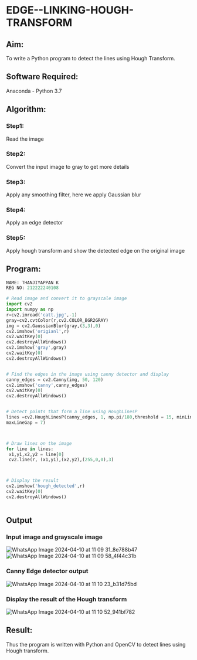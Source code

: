 # EDGE--LINKING-HOUGH-TRANSFORM
## Aim:
To write a Python program to detect the lines using Hough Transform.

## Software Required:
Anaconda - Python 3.7

## Algorithm:
### Step1:
Read the image

### Step2:
Convert the input image to gray to get more details

### Step3:
Apply any smoothing filter, here we apply Gaussian blur

### Step4:
Apply an edge detector

### Step5:
Apply hough transform and show the detected edge on the original image


## Program:
```Python
NAME: THANJIYAPPAN K
REG NO: 212222240108

# Read image and convert it to grayscale image
import cv2
import numpy as np
r=cv2.imread('catt.jpg',-1)
gray=cv2.cvtColor(r,cv2.COLOR_BGR2GRAY)
img = cv2.GaussianBlur(gray,(3,3),0)
cv2.imshow('origianl',r)
cv2.waitKey(0)
cv2.destroyAllWindows()
cv2.imshow('gray',gray)
cv2.waitKey(0)
cv2.destroyAllWindows()


# Find the edges in the image using canny detector and display
canny_edges = cv2.Canny(img, 50, 120)
cv2.imshow('canny',canny_edges)
cv2.waitKey(0)
cv2.destroyAllWindows()


# Detect points that form a line using HoughLinesP
lines =cv2.HoughLinesP(canny_edges, 1, np.pi/180,threshold = 15, minLineLength =5 ,
maxLineGap = 7)



# Draw lines on the image
for line in lines:
 x1,y1,x2,y2 = line[0]
 cv2.line(r, (x1,y1),(x2,y2),(255,0,0),3)



# Display the result
cv2.imshow('hough_detected',r)
cv2.waitKey(0)
cv2.destroyAllWindows()



```
## Output

### Input image and grayscale image
![WhatsApp Image 2024-04-10 at 11 09 31_8e788b47](https://github.com/Ragu-123/Edge-Linking-using-Hough-Transformm/assets/113915622/32386311-5adf-4c16-914d-c233b2e33777)
![WhatsApp Image 2024-04-10 at 11 09 58_4f44c31b](https://github.com/Ragu-123/Edge-Linking-using-Hough-Transformm/assets/113915622/f7d7fd9d-66a9-49b1-86c2-cba7c02f2e5c)


### Canny Edge detector output
![WhatsApp Image 2024-04-10 at 11 10 23_b31d75bd](https://github.com/Ragu-123/Edge-Linking-using-Hough-Transformm/assets/113915622/67580a82-e08a-4186-9e7f-f1aac20d2717)



### Display the result of the Hough transform
![WhatsApp Image 2024-04-10 at 11 10 52_941bf782](https://github.com/Ragu-123/Edge-Linking-using-Hough-Transformm/assets/113915622/5a5b96d4-3a64-452b-8e21-f7975d416303)




## Result:
Thus the program is written with Python and OpenCV to detect lines using Hough transform. 
